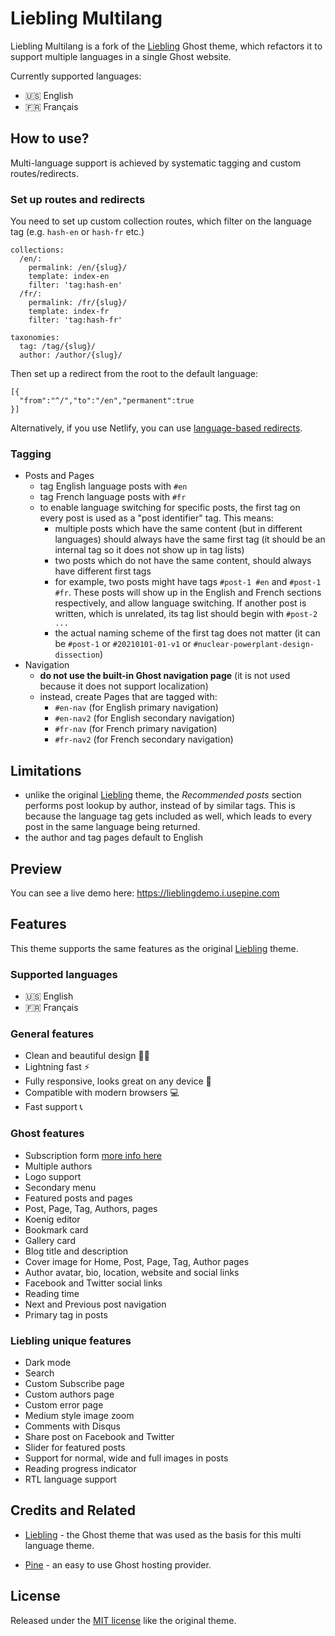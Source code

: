 # Liebling Multilang

Liebling Multilang is a fork of the [Liebling](https://github.com/eddiesigner/liebling/) Ghost theme,
which refactors it to support multiple languages in a single Ghost website.

Currently supported languages:

* 🇺🇸 English
* 🇫🇷 Français

## How to use?

Multi-language support is achieved by systematic tagging and custom routes/redirects.

### Set up routes and redirects

You need to set up custom collection routes,
which filter on the language tag (e.g. `hash-en` or `hash-fr` etc.)

```
collections:
  /en/:
    permalink: /en/{slug}/
    template: index-en
    filter: 'tag:hash-en'
  /fr/:
    permalink: /fr/{slug}/
    template: index-fr
    filter: 'tag:hash-fr'

taxonomies:
  tag: /tag/{slug}/
  author: /author/{slug}/
```

Then set up a redirect from the root to the default language:

```
[{
  "from":"^/","to":"/en","permanent":true
}]
```

Alternatively, if you use Netlify, you can use [language-based redirects](https://docs.netlify.com/routing/redirects/redirect-options/#redirect-by-country-or-language).


### Tagging

- Posts and Pages
  - tag English language posts with `#en`
  - tag French language posts with `#fr`
  - to enable language switching for specific posts, the first tag on every post is used as a "post identifier" tag. This means:
    - multiple posts which have the same content (but in different languages) should always have
    the same first tag (it should be an internal tag so it does not show up in tag lists)
    - two posts which do not have the same content, should always have different first tags
    - for example, two posts might have tags `#post-1 #en` and `#post-1 #fr`. These posts will show up
      in the English and French sections respectively, and allow language switching. If another post is
      written, which is unrelated, its tag list should begin with `#post-2 ...`
    - the actual naming scheme of the first tag does not matter (it can be `#post-1` or `#20210101-01-v1` or `#nuclear-powerplant-design-dissection`)
- Navigation
  - **do not use the built-in Ghost navigation page** (it is not used because it
    does not support localization)
  - instead, create Pages that are tagged with:
    - `#en-nav` (for English primary navigation)
    - `#en-nav2` (for English secondary navigation)
    - `#fr-nav` (for French primary navigation)
    - `#fr-nav2` (for French secondary navigation)

## Limitations

- unlike the original [Liebling](https://github.com/eddiesigner/liebling/) theme, the *Recommended posts*
  section performs post lookup by author, instead of by similar tags. This is because the language tag
  gets included as well, which leads to every post in the same language being returned.
- the author and tag pages default to English

## Preview

You can see a live demo here: <https://lieblingdemo.i.usepine.com>

## Features

This theme supports the same features as the original [Liebling](https://github.com/eddiesigner/liebling/) theme.

### Supported languages

* 🇺🇸 English
* 🇫🇷 Français

### General features

* Clean and beautiful design 💅🏼
* Lightning fast ⚡️
* Fully responsive, looks great on any device 📱
* Compatible with modern browsers 💻
* Fast support 📞

### Ghost features

* Subscription form [more info here](https://github.com/eddiesigner/liebling/wiki/How-to-enable-subscribers)
* Multiple authors
* Logo support
* Secondary menu
* Featured posts and pages
* Post, Page, Tag, Authors, pages
* Koenig editor
* Bookmark card
* Gallery card
* Blog title and description
* Cover image for Home, Post, Page, Tag, Author pages
* Author avatar, bio, location, website and social links
* Facebook and Twitter social links
* Reading time
* Next and Previous post navigation
* Primary tag in posts

### Liebling unique features

* Dark mode
* Search
* Custom Subscribe page
* Custom authors page
* Custom error page
* Medium style image zoom
* Comments with Disqus
* Share post on Facebook and Twitter
* Slider for featured posts
* Support for normal, wide and full images in posts
* Reading progress indicator
* RTL language support

## Credits and Related

* [Liebling](https://github.com/eddiesigner/liebling) - the Ghost theme that was used as the basis for this multi language theme.

* [Pine](https://www.usepine.com) - an easy to use Ghost hosting provider.

## License

Released under the [MIT license](LICENSE) like the original theme.
